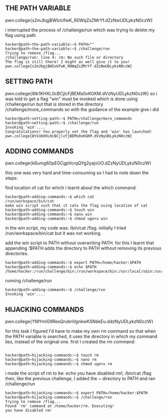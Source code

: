 ## THE PATH VARIABLE
pwn.college{s2mJbgjBWIoUfwK_R0WqZsZMrYf.dZzNwUDLykzN0czW}

i interrupted the process of /challenge/run which was trying to delete my flag using path
```
hacker@path~the-path-variable:~$ PATH=""
hacker@path~the-path-variable:~$ /challenge/run
Trying to remove /flag...
/challenge/run: line 4: rm: No such file or directory
The flag is still there! I might as well give it to you!
pwn.college{s2mJbgjBWIoUfwK_R0WqZsZMrYf.dZzNwUDLykzN0czW}
```

## SETTING PATH
pwn.college{8tk1KHXL0cBCjlcFjBEMs0xKGKM.dVzNyUDLykzN0czW}
so i was told to get a flag "win" must be invoked which is done using /challenge/run but that is stored in the directory /challenge/more_commands
so with the guidance of the example give i did
```
hacker@path~setting-path:~$ PATH=/challenge/more_commands
hacker@path~setting-path:~$ /challenge/run
Invoking 'win'....
Congratulations! You properly set the flag and 'win' has launched!
pwn.college{8tk1KHXL0cBCjlcFjBEMs0xKGKM.dVzNyUDLykzN0czW}
```

## ADDING COMMANDS
pwn.college{k6umg60pEGCgpVcrqQYg2yajvUO.dZzNyUDLykzN0czW}

this one was very hard and time-consuming so I had to note down the steps:

find location of cat for which I learnt about the which command:
```
hacker@path~adding-commands:~$ which cat
/run/workspace/bin/cat
make win script such that it cats the flag using location of cat
hacker@path~adding-commands:~$ touch win
hacker@path~adding-commands:~$ nano win
hacker@path~adding-commands:~$ chmod ugo+x win
```
in the win script, my code was: /bin/cat /flag. initially I tried /run/workspace/bin/cat but it was not working.

add the win script to PATH without overwriting PATH. for this I learnt that appending :$PATH adds the directory to PATH without removing its previous directories.
```
hacker@path~adding-commands:~$ export PATH=/home/hacker:$PATH
hacker@path~adding-commands:~$ echo $PATH
/home/hacker:/run/challenge/bin:/run/workspace/bin:/usr/local/sbin:/usr/local/bin:/usr/sbin:/usr/bin:/sbin:/bin
```
running /challenge/run
```
hacker@path~adding-commands:~$ /challenge/run
Invoking 'win'....
```

## HIJACKING COMMANDS
pwn.college{YMYmIG9ResQrubnVgnkwKSNbkEu.ddzNyUDLykzN0czW}

for this task I figured I'd have to make my own rm command so that when the PATH variable is searched, it uses the directory in which my command lies, instead of the original one.
first I created the rm command:
```

hacker@path~hijacking-commands:~$ touch rm
hacker@path~hijacking-commands:~$ nano rm
hacker@path~hijacking-commands:~$ chmod ugo+x rm
```
i made the script of rm to be: echo you have disabled rm!; /bin/cat /flag then, like the previous challenge, I added the ~ directory to PATH and ran /challenge/run
```
hacker@path~hijacking-commands:~$ export PATH=/home/hacker:$PATH
hacker@path~hijacking-commands:~$ /challenge/run
Trying to remove /flag...
Found 'rm' command at /home/hacker/rm. Executing!
you have disabled rm!
```
